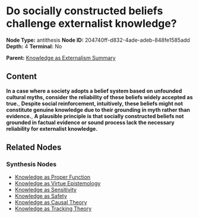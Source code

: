 # Do socially constructed beliefs challenge externalist knowledge?

**Node Type:** antithesis
**Node ID:** 204740ff-d832-4ade-adeb-848fe1585add
**Depth:** 4
**Terminal:** No

**Parent:** [Knowledge as Externalism Summary](knowledge-as-externalism-summary-synthesis-003e2f43-c722-455a-9e26-b51e9d37ea02.md)

## Content

**In a case where a society adopts a belief system based on unfounded cultural myths, consider the reliability of these beliefs widely accepted as true.**, **Despite social reinforcement, intuitively, these beliefs might not constitute genuine knowledge due to their grounding in myth rather than evidence.**, **A plausible principle is that socially constructed beliefs not grounded in factual evidence or sound process lack the necessary reliability for externalist knowledge.**

## Related Nodes

### Synthesis Nodes

- [Knowledge as Proper Function](knowledge-as-proper-function-synthesis-fd28d78e-dfff-44bc-b916-870d890dcc09.md)
- [Knowledge as Virtue Epistemology](knowledge-as-virtue-epistemology-synthesis-bfb4ad06-9278-412d-a9fd-35b4262cb9dc.md)
- [Knowledge as Sensitivity](knowledge-as-sensitivity-synthesis-d26ad72f-4ae0-4f68-ade8-642b4a3e73f6.md)
- [Knowledge as Safety](knowledge-as-safety-synthesis-added4e3-086d-4765-ae25-35078dfa0fb0.md)
- [Knowledge as Causal Theory](knowledge-as-causal-theory-synthesis-28923612-ac15-470c-a430-b9303d203715.md)
- [Knowledge as Tracking Theory](knowledge-as-tracking-theory-synthesis-e8c01030-3af3-455a-ba67-cbe02c198ead.md)
